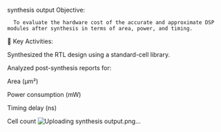 synthesis output
 Objective:

      To evaluate the hardware cost of the accurate and approximate DSP modules after synthesis in terms of area, power, and timing.

🔸 Key Activities:

Synthesized the RTL design using a standard-cell library.

Analyzed post-synthesis reports for:

Area (µm²)

Power consumption (mW)

Timing delay (ns)

Cell count
![Uploading synthesis output.png…]()
